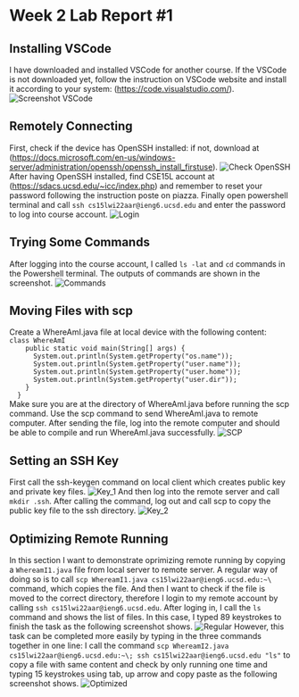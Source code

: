 # Week 2 Lab Report #1
## Installing VSCode
I have downloaded and installed VSCode for another course. If the VSCode is not downloaded yet, follow the instruction on VSCode website and install it according to your system:
(https://code.visualstudio.com/).
![Screenshot VSCode](https://github.com/zhh02/Week-2-Lab-Report/blob/main/VSCode.jpg)

## Remotely Connecting
First, check if the device has OpenSSH installed: if not, download at (https://docs.microsoft.com/en-us/windows-server/administration/openssh/openssh_install_firstuse). 
![Check OpenSSH](https://github.com/zhh02/Week-2-Lab-Report/blob/main/Remote1_CheckSSH.jpg)
After having OpenSSH installed, find CSE15L account at (https://sdacs.ucsd.edu/~icc/index.php) and remember to reset your password following the instruction poste on piazza. Finally open powershell terminal and call ```ssh cs15lwi22aar@ieng6.ucsd.edu``` and enter the password to log into course account. 
![Login](https://github.com/zhh02/Week-2-Lab-Report/blob/main/Remote2_Login.jpg)

## Trying Some Commands
After logging into the course account, I called ```ls -lat``` and ```cd``` commands in the Powershell terminal. The outputs of commands are shown in the screenshot. 
![Commands](https://github.com/zhh02/Week-2-Lab-Report/blob/main/Commands.jpg)

## Moving Files with scp
Create a WhereAmI.java file at local device with the following content:<br/>```class WhereAmI```<br/>
```    public static void main(String[] args) {```<br/>
```      System.out.println(System.getProperty("os.name"));```<br/>
```      System.out.println(System.getProperty("user.name"));```<br/>
```      System.out.println(System.getProperty("user.home"));```<br/>
```      System.out.println(System.getProperty("user.dir"));```<br/>
```    }```<br/>
```  }```<br/>
Make sure you are at the directory of WhereAmI.java before running the scp command. Use the scp command to send WhereAmI.java to remote computer. After sending the file, log into the remote computer and should be able to compile and run WhereAmI.java successfully. 
![SCP](https://github.com/zhh02/Week-2-Lab-Report/blob/main/SCP.jpg)

## Setting an SSH Key
First call the ssh-keygen command on local client which creates public key and private key files.
![Key_1](https://github.com/zhh02/Week-2-Lab-Report/blob/main/Key_1.jpg)
And then log into the remote server and call ```mkdir .ssh```. After calling the command, log out and call scp to copy the public key file to the ssh directory.
![Key_2](https://github.com/zhh02/Week-2-Lab-Report/blob/main/Key_2.jpg)

## Optimizing Remote Running
In this section I want to demonstrate oprimizing remote running by copying a ```WhereamI1.java``` file from local server to remote server. A regular way of doing so is to call ```scp WhereamI1.java cs15lwi22aar@ieng6.ucsd.edu:~\``` command, which copies the file. And then I want to check if the file is moved to the correct directory, therefore I login to my remote account by calling ```ssh cs15lwi22aar@ieng6.ucsd.edu```. After loging in, I call the ```ls``` command and shows the list of files. In this case, I typed 89 keystrokes to finish the task as the following screenshot shows. 
![Regular](https://github.com/zhh02/lab-report-1-week-2/blob/main/Regular.jpg)
However, this task can be completed more easily by typing in the three commands together in one line: I call the command ```scp WhereamI2.java cs15lwi22aar@ieng6.ucsd.edu:~\; ssh cs15lwi22aar@ieng6.ucsd.edu "ls"``` to copy a file with same content and check by only running one time and typing 15 keystrokes using tab, up arrow and copy paste as the following screenshot shows. 
![Optimized](https://github.com/zhh02/lab-report-1-week-2/blob/main/Optimized.jpg)
